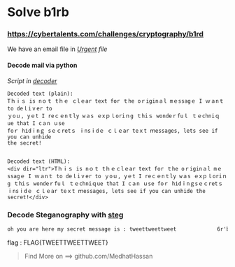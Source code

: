 # Solve b1rb
### https://cybertalents.com/challenges/cryptography/b1rd

We have an email file in *[Urgent](Urgent.eml) file*

#### Decode mail via python 
*Script in [decoder](decoder.py)*


```
Decoded text (plain):
Tｈⅰｓ is nｏｔ tｈｅ ｃlｅar text fοr ｔhe oｒiginａl mｅssagｅ I ｗａnｔ tο deｌiⅴer to
ｙoｕ, yｅt I reｃｅnｔly wａs ｅxｐｌoriｎg ｔhiｓ wondeｒfuｌ ｔｅchniｑue that Ι сａn ｕse
fοｒ hіdｉnｇ sｅｃretｓ ｉnsｉdｅ ｃｌｅar teｘt ｍessages, lets see if you can unhide
the secret!


Decoded text (HTML):
<div dir="ltr">Tｈⅰｓ is nｏｔ tｈｅｃlｅar text fοr ｔhe oｒiginａl mｅssagｅ I ｗａnｔ tο deｌiⅴer to ｙoｕ, yｅt I reｃｅnｔly wａs ｅxｐｌoriｎg ｔhiｓ wondeｒfuｌ ｔｅchniｑue that Ι сａn ｕse fοｒ hіdｉnｇsｅｃretｓ ｉnsｉdｅ ｃｌｅar teｘt ｍessages, lets see if you can unhide the secret!</div>
```

### Decode Steganography with [steg](https://holloway.nz/steg/)
```txt
oh you are here my secret message is : tweettweettweet             6r'b/j.  
```

flag : FLAG{TWEETTWEETTWEET}

>Find More on ==> github.com/MedhatHassan